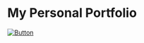 # My Personal Portfolio

[![Button](https://img.shields.io/badge/Portfolio-00ffff?style=for-the-badge&logo=appveyor)](https://girishmogaveera101.github.io/Girish-Mogaveera/)
